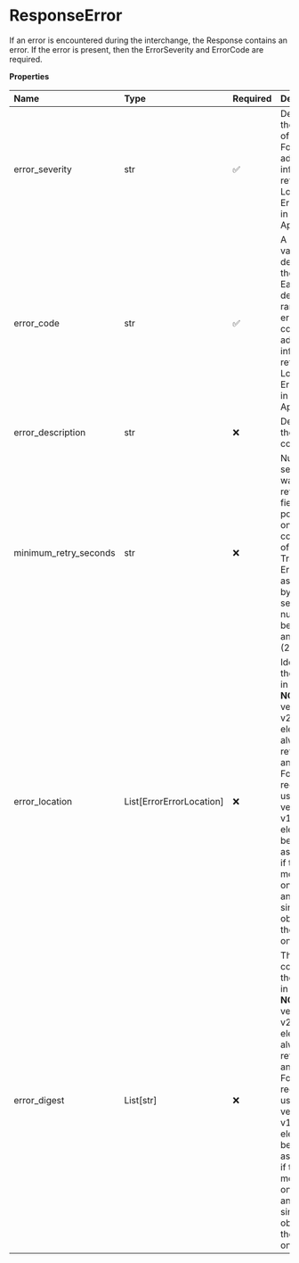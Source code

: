 # ResponseError

If an error is encountered during the interchange, the Response contains an error. If the error is present, then the ErrorSeverity and ErrorCode are required.

**Properties**

| Name                  | Type                     | Required | Description                                                                                                                                                                                                                                                               |
| :-------------------- | :----------------------- | :------- | :------------------------------------------------------------------------------------------------------------------------------------------------------------------------------------------------------------------------------------------------------------------------ |
| error_severity        | str                      | ✅       | Describes the severity of the error. For additional information, refer to Locator Error Codes in the Appendix.                                                                                                                                                            |
| error_code            | str                      | ✅       | A numeric value that describes the error. Each tool defines a range of error codes. For additional information, refer to Locator Error Codes in the Appendix.                                                                                                             |
| error_description     | str                      | ❌       | Describes the error code.                                                                                                                                                                                                                                                 |
| minimum_retry_seconds | str                      | ❌       | Number of seconds to wait until retry. This field is populated on special conditions of the Transient Error only, as defined by the service. A number between 1 and 86400 (24 hours)                                                                                      |
| error_location        | List[ErrorErrorLocation] | ❌       | Identifies the element in error. **NOTE:** For versions >= v2, this element will always be returned as an array. For requests using version = v1, this element will be returned as an array if there is more than one object and a single object if there is only 1.      |
| error_digest          | List[str]                | ❌       | The contents of the element in error. **NOTE:** For versions >= v2, this element will always be returned as an array. For requests using version = v1, this element will be returned as an array if there is more than one object and a single object if there is only 1. |

<!-- This file was generated by liblab | https://liblab.com/ -->
